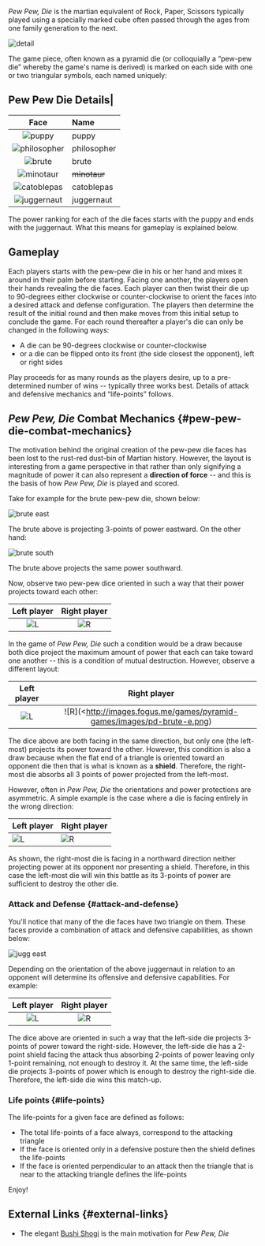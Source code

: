 *Pew Pew, Die* is the martian equivalent of Rock, Paper, Scissors
typically played using a specially marked cube often passed through the
ages from one family generation to the next.

![detail](http://images.fogus.me/games/pyramid-games/images/pew-pew-hand.png)

The game piece, often known
as a pyramid die (or colloquially a “pew-pew die” whereby the game's
name is derived) is marked on each side with one or two triangular
symbols, each named uniquely:

## Pew Pew Die Details|

 Face | Name 
 :---: | :---
 ![puppy](http://images.fogus.me/games/pyramid-games/images/pd-puppy.png) | puppy
 ![philosopher](http://images.fogus.me/games/pyramid-games/images/pd-philosopher.png) | philosopher
 ![brute](http://images.fogus.me/games/pyramid-games/images/pd-brute.png) | brute
 ![minotaur](http://images.fogus.me/games/pyramid-games/images/pd-minotaur.png) | <strike>minotaur</strike>
 ![catoblepas](http://images.fogus.me/games/pyramid-games/images/pd-catoblepas.png) | catoblepas
 ![juggernaut](http://images.fogus.me/games/pyramid-games/images/pd-juggernaut.png) | juggernaut

The power ranking for each of the die faces starts with the puppy and
ends with the juggernaut. What this means for gameplay is explained
below.

Gameplay
--------

Each players starts with the pew-pew die in his or her hand and mixes it
around in their palm before starting. Facing one another, the players
open their hands revealing the die faces. Each player can then twist
their die up to 90-degrees either clockwise or counter-clockwise to
orient the faces into a desired attack and defense configuration. The
players then determine the result of the initial round and then make
moves from this initial setup to conclude the game. For each round
thereafter a player's die can only be changed in the following ways:

-   A die can be 90-degrees clockwise or counter-clockwise
-   or a die can be flipped onto its front (the side closest the
    opponent), left or right sides

Play proceeds for as many rounds as the players desire, up to a
pre-determined number of wins -- typically three works best. Details of
attack and defensive mechanics and “life-points” follows.

*Pew Pew, Die* Combat Mechanics {#pew-pew-die-combat-mechanics}
-------------------------------

The motivation behind the original creation of the pew-pew die faces has
been lost to the rust-red dust-bin of Martian history. However, the
layout is interesting from a game perspective in that rather than only
signifying a magnitude of power it can also represent a **direction of
force** -- and this is the basis of how *Pew Pew, Die* is played and
scored.

Take for example for the brute pew-pew die, shown below:

![brute east](http://images.fogus.me/games/pyramid-games/images/pd-brute-e.png)

The brute above is projecting 3-points of power eastward. On the other
hand:

![brute south](http://images.fogus.me/games/pyramid-games/images/pd-brute-s.png)

The brute above projects the same power southward.

Now, observe two pew-pew dice oriented in such a way that their power
projects toward each other:

 Left player | Right player
 :---: | :---:
 ![L](http://images.fogus.me/games/pyramid-games/images/pd-brute-e.png) | ![R](http://images.fogus.me/games/pyramid-games/images/pd-brute-w.png)

In the game of *Pew Pew, Die* such a condition would be a draw because
both dice project the maximum amount of power that each can take toward
one another -- this is a condition of mutual destruction. However,
observe a different layout:

 Left player | Right player
 :---: | :---:
 ![L](http://images.fogus.me/games/pyramid-games/images/pd-brute-e.png) | ![R](<http://images.fogus.me/games/pyramid-games/images/pd-brute-e.png)

The dice above are both facing in the same direction, but only one (the
left-most) projects its power toward the other. However, this condition
is also a draw because when the flat end of a triangle is oriented
toward an opponent die then that is what is known as a **shield**.
Therefore, the right-most die absorbs all 3 points of power projected
from the left-most.

However, often in *Pew Pew, Die* the orientations and power protections
are asymmetric. A simple example is the case where a die is facing
entirely in the wrong direction:

 Left player | Right player
 --- | ---
 ![L](http://images.fogus.me/games/pyramid-games/images/pd-brute-e.png) | ![R](http://images.fogus.me/games/pyramid-games/images/pd-brute.png)

As shown, the right-most die is facing in a northward direction neither
projecting power at its opponent nor presenting a shield. Therefore, in
this case the left-most die will win this battle as its 3-points of
power are sufficient to destroy the other die.

### Attack and Defense {#attack-and-defense}

You'll notice that many of the die faces have two triangle on them.
These faces provide a combination of attack and defensive capabilities,
as shown below:

![jugg east](http://images.fogus.me/games/pyramid-games/images/pd-juggernaut-e.png)

Depending on the orientation of the above juggernaut in relation to an
opponent will determine its offensive and defensive capabilities. For
example:

 Left player | Right player
 :---: | :---:
 ![L](http://images.fogus.me/games/pyramid-games/images/pd-juggernaut-e.png) | ![R](http://images.fogus.me/games/pyramid-games/images/pd-brute-w.png)

The dice above are oriented in such a way that the left-side die
projects 3-points of power toward the right-side. However, the left-side
die has a 2-point shield facing the attack thus absorbing 2-points of
power leaving only 1-point remaining, not enough to destroy it. At the
same time, the left-side die projects 3-points of power which is enough
to destroy the right-side die. Therefore, the left-side die wins this
match-up.

### Life points {#life-points}

The life-points for a given face are defined as follows:

-   The total life-points of a face always, correspond to the attacking
    triangle
-   If the face is oriented only in a defensive posture then the shield
    defines the life-points
-   If the face is oriented perpendicular to an attack then the triangle
    that is near to the attacking triangle defines the life-points

Enjoy!

External Links {#external-links}
--------------

-   The elegant [Bushi Shogi][] is the main motivation for *Pew Pew,
    Die*

  [Bushi Shogi]: http://www.kolumbus.fi/geodun/bushi/bushi.htm
  
